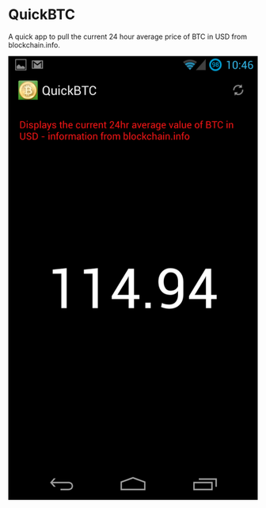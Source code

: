 QuickBTC
========
A quick app to pull the current 24 hour average price of BTC in USD from blockchain.info.

![Alt text](Screenshot.png "A screenshot of QuickBTC")
